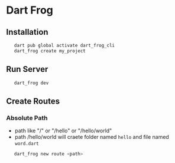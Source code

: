 # Dart Frog 

## Installation

```bash
   dart pub global activate dart_frog_cli
   dart_frog create my_project
```
    
## Run Server 

```bash
   dart_frog dev
```

## Create Routes 


### Absolute Path
- path like "/" or "/hello" or "/hello/world"
- path /hello/world  will craete folder named ``hello`` and file named ``word.dart``

```bash
   dart_frog new route <path>
```

